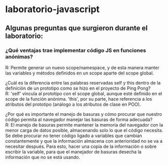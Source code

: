 # laboratorio-javascript
## Algunas preguntas que surgieron durante el laboratorio:
### ¿Qué ventajas trae implementar código JS en funciones anónimas?<br>
R: Permite generar un nuevo scope/namespace, y de esta manera manter las variables y métodos definidos en un scope aparte del scope global.

¿Cuál es la diferencia entre las palabras reservadas self y this dentro de la definición de un prototipo como se hizo en el proyecto de Ping Pong?<br>
R: 'self' vincula al prototipo con el scope global, aunque esté definido en el scope de la función anónima.
'this', por su parte, hace referencia a los atributos del prototipo (análogo a los atributos de clase en POO).

¿Por qué es importante el manejo de basuras y cómo procurar que nuestro código permita al navegador manejar las basuras de forma adecuada?<br>
R: El manejo de basuras permite mantener la memoria del navegador con la menor carga de datos posible, almacenando solo lo que el código necesita.
Se debe procurar no tener código ligado a variables que cambian constantemente y que la información almacena con anterioridad no se va a necesitar después.
Para esto, hacer una copia de la información o sobre escribir la variable, para que el manejador de basuras desecha la información que no se está usando.


